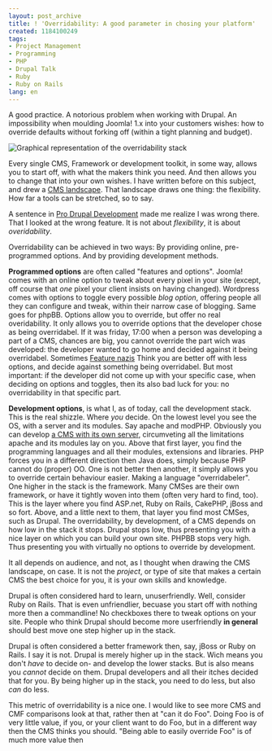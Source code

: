 ```yaml
---
layout: post_archive
title: ! 'Overridability: A good parameter in chosing your platform'
created: 1184100249
tags:
- Project Management
- Programming
- PHP
- Drupal Talk
- Ruby
- Ruby on Rails
lang: en
---
```

A good practice. A notorious problem when working with Drupal. An impossibility when moulding Joomla! 1.x into your customers wishes: how to override defaults without forking off (within a tight planning and budget).

![Graphical representation of the overridability stack](http://webschuur.com/sites/webschuur.com/files/overridability.png "The overridability stack")

Every single CMS, Framework or development toolkit, in some way, allows you to start off, with what the makers think you need. And then allows you to change that into your own wishes.
I have written before on this subject, and drew a [CMS landscape](http://webschuur.com/publications/blogs/2006-12-26-the_cmc_and_cmf_landscape). That landscape draws one thing: the flexibility. How far a tools can be stretched, so to say. 

A sentence in [Pro Drupal Development](http://www.drupalbook.com/) made me realize I was wrong there. That I looked at the wrong feature. It is not about _flexibility_, it is about _overidability_.

Overridability can be achieved in two ways: By providing online, pre-programmed options. And by providing development methods.

__Programmed options__ are often called "features and options". Joomla! comes with an online option to tweak about every pixel in your site (except, off course that _one_ pixel your client insists on having changed). Wordpress comes with options to toggle every possible _blog option_, offering people all they can configure and tweak, within their narrow case of blogging. Same goes for phpBB. Options allow you to override, but offer no real overidability. It only allows you to override options that the developer chose as being overridabel. If it was friday, 17:00 when a person was developing a part of a CMS, chances are big, you cannot override the part wich was developed: the developer wanted to go home and decided against it being overridabel. Sometimes [Feature nazis](http://www.osnews.com/story.php/12956/Torvalds-Use-KDE) Think you are better off with less options, and decide against something being overridabel. But most important: if the developer did not come up with your specific case, when deciding on options and toggles, then its also bad luck for you: no overridability in that specific part.

__Development options__, is what I, as of today, call the development stack. This is the real shizzle. Where _you_ decide.
On the lowest level you see the OS, with a server and its modules. Say apache and modPHP. Obviously you can develop [a CMS with its own server](http://plone.org), circumveting all the limitations apache and its modules lay on you. 
Above that first layer, you find the programming languages and all their modules, extensions and libraries. PHP forces you in a different direction then Java does, simply because PHP cannot do (proper) OO. One is not better then another, it simply allows you to override certain behaviour easier. Making a language "overridabeler".
One higher in the stack is the framework. Many CMSes are their own framework, or have it tightly woven into them (often very hard to find, too). This is the layer where you find ASP.net, Ruby on Rails, CakePHP, jBoss and so fort.
Above, and a little next to them, that layer you find most CMSes, such as Drupal. The overridability, by development, of a CMS depends on how low in the stack it stops. Drupal stops low, thus presenting you with a nice layer on which you can build your own site. PHPBB stops very high. Thus presenting you with virtually no options to override by development.

It all depends on audience, and not, as I thought when drawing the CMS landscape, on case. It is not the _project_, or type of site that makes a certain CMS the best choice for you, it is your own skills and knowledge.

Drupal is often considered hard to learn, unuserfriendly. Well, consider Ruby on Rails. That is even unfriendlier, becuase you start off with nothing more then a commandline! No checkboxes there to tweak options on your site. People who think Drupal should become more userfriendly <strong>in general</strong> should best move one step higher up in the stack.

Drupal is often considered a better framework then, say, jBoss or Ruby on Rails. I say it is not. Drupal is merely higher up in the stack. Wich means you don't _have_ to decide on- and develop the lower stacks. But is also means you _cannot_ decide on them. Drupal developers and all their itches decided that for you. By being higher up in the stack, you need to do less, but also _can_ do less.

This metric of overridability is a nice one. I would like to see more CMS and CMF comparisons look at that, rather then at "can it do Foo". Doing Foo is of very little value, if you, or your client want to do Foo, but in a different way then the CMS thinks you should. "Being able to easily override Foo" is of much more value then

